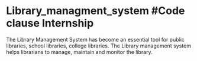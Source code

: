 # Library_managment_system #Code clause Internship
The Library Management System has become an essential tool for public libraries, school libraries, college libraries. The Library management system helps librarians to manage, maintain and monitor the library.
